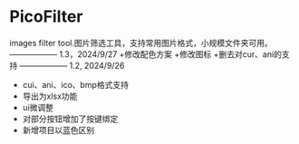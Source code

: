 # PicoFilter
 images filter tool.图片筛选工具，支持常用图片格式，小规模文件夹可用。
 ——————
 1.3，2024/9/27
+修改配色方案
+修改图标
+删去对cur、ani的支持
——————
1.2, 2024/9/26
+ cui、ani、ico、bmp格式支持
+ 导出为xlsx功能
+ ui微调整
+ 对部分按钮增加了按键绑定
+ 新增项目以蓝色区别
